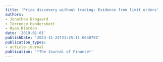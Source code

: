 ```yaml
---
title: 'Price discovery without trading: Evidence from limit orders'
authors:
- Jonathan Brogaard
- Terrence Hendershott
- Ryan Riordan
date: '2019-01-01'
publishDate: '2023-11-24T23:25:11.663079Z'
publication_types:
- article-journal
publication: '*The Journal of Finance*'
---
```

